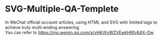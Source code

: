 # SVG-Multiple-QA-Templete
In WeChat official account articles, using HTML and SVG with limited tags to achieve truly multi-ending answering  
You can refer to https://mp.weixin.qq.com/s/yHKiXyWZVEwkH6fv64X-Ow
